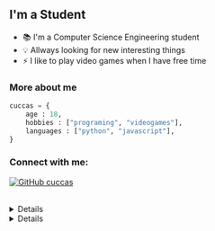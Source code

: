 ## I'm a Student

- :books: I'm a Computer Science Engineering student
- :bulb: Allways looking for new interesting things
- :zap: I like to play video games when I have free time

### More about me 

```python
cuccas = {
    age : 18,
    hobbies : ["programing", "videogames"],
    languages : ["python", "javascript"],
}
```

### Connect with me:

[![GitHub cuccas](https://img.shields.io/github/followers/cuccas?label=Follow&style=social)][github]

<br>

<details>
    
    <summary> Github Stats</summary>
    
    ![cuccas GitHub stats](https://github-readme-stats.vercel.app/api?username=cuccas&count_private=true&theme=tokyonight)

</details>

<details>
    
    <summary> Most Used Languages</summary>

    ![Top Langs](https://github-readme-stats.vercel.app/api/top-langs/?username=cuccas&layout=compact&langs_count=8&theme=tokyonight)

</details>

[github]: https://github/com/cuccas
